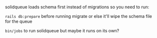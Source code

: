 solidqueue loads schema first instead of migrations so you need to run:

`rails db:prepare` before running migrate or else it'll wipe the schema file for the queue

`bin/jobs` to run solidqueue but maybe it runs on its own?
